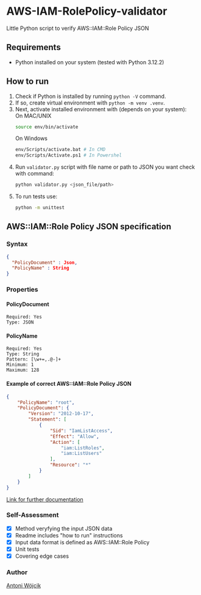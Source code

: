 # AWS-IAM-RolePolicy-validator
Little Python script to verify AWS::IAM::Role Policy JSON

## Requirements
- Python installed on your system (tested with Python 3.12.2)

## How to run 
1. Check if Python is installed by running `python -V` command.
2. If so, create virtual environment with `python -m venv .venv`.
3. Next, activate installed environment with (depends on your system):<br>
    On MAC/UNIX <br>
    ```bash
    source env/bin/activate
    ```
    On Windows <br>
    ```bash
    env/Scripts/activate.bat # In CMD
    env/Scripts/Activate.ps1 # In Powershel
    ```
4. Run `validator.py` script with file name or path to JSON you want check with command:
    ```bash
    python validator.py <json_file/path>
    ```
5. To run tests use:
    ```cmd
    python -m unittest
    ```

## AWS::IAM::Role Policy JSON specification

### Syntax
```JSON
{
  "PolicyDocument" : Json,
  "PolicyName" : String
}
```

### Properties

#### PolicyDocument
```
Required: Yes
Type: JSON
```

#### PolicyName
```
Required: Yes
Type: String
Pattern: [\w+=,.@-]+
Minimum: 1
Maximum: 128
```

#### Example of correct AWS::IAM::Role Policy JSON
```JSON
{
    "PolicyName": "root",
    "PolicyDocument": {
        "Version": "2012-10-17",
        "Statement": [
            {
                "Sid": "IamListAccess",
                "Effect": "Allow",
                "Action": [
                    "iam:ListRoles",
                    "iam:ListUsers"
                ],
                "Resource": "*"
            }
        ]
    }
}
```
[Link for further documentation](https://docs.aws.amazon.com/AWSCloudFormation/latest/UserGuide/aws-properties-iam-role-policy.html)

### Self-Assessment
- [x] Method veryfying the input JSON data <br>
- [x] Readme includes "how to run" instructions <br>
- [x] Input data format is defined as AWS::IAM::Role Policy <br>
- [x] Unit tests<br>
- [x] Covering edge cases<br>

### Author
[Antoni Wójcik](https://github.com/AntuanW)